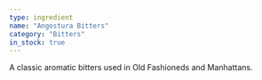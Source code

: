 ```yaml
---
type: ingredient
name: "Angostura Bitters"
category: "Bitters"
in_stock: true
---
```


A classic aromatic bitters used in Old Fashioneds and Manhattans.
